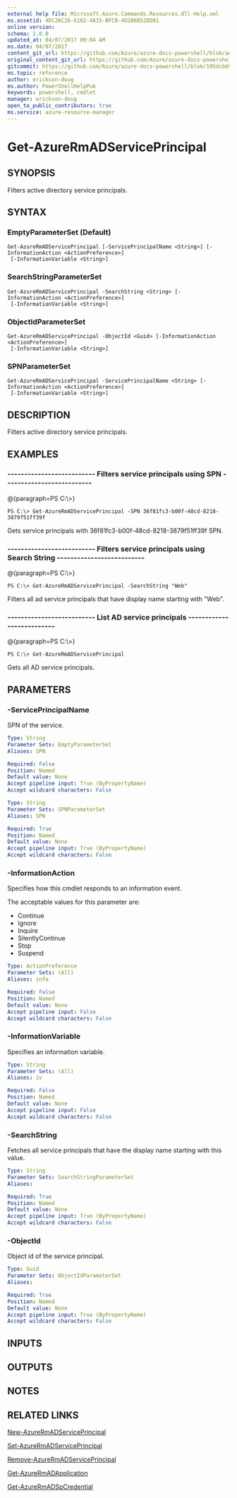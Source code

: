 ```yaml
---
external help file: Microsoft.Azure.Commands.Resources.dll-Help.xml
ms.assetid: 4DC26C26-6162-4A15-BFCB-4D2B6B52DD81
online version:
schema: 2.0.0
updated_at: 04/07/2017 09:04 AM
ms.date: 04/07/2017
content_git_url: https://github.com/Azure/azure-docs-powershell/blob/anne2017/azureps-cmdlets-docs/ResourceManager/AzureRM.Resources/v3.8.0/Get-AzureRmADServicePrincipal.md
original_content_git_url: https://github.com/Azure/azure-docs-powershell/blob/anne2017/azureps-cmdlets-docs/ResourceManager/AzureRM.Resources/v3.8.0/Get-AzureRmADServicePrincipal.md
gitcommit: https://github.com/Azure/azure-docs-powershell/blob/195dcb690a30a5f2c0ecd5606483862547ef544a
ms.topic: reference
author: erickson-doug
ms.author: PowerShellHelpPub
keywords: powershell, cmdlet
manager: erickson-doug
open_to_public_contributors: true
ms.service: azure-resource-manager
---
```


# Get-AzureRmADServicePrincipal

## SYNOPSIS
Filters active directory service principals.

## SYNTAX

### EmptyParameterSet (Default)
```
Get-AzureRmADServicePrincipal [-ServicePrincipalName <String>] [-InformationAction <ActionPreference>]
 [-InformationVariable <String>]
```

### SearchStringParameterSet
```
Get-AzureRmADServicePrincipal -SearchString <String> [-InformationAction <ActionPreference>]
 [-InformationVariable <String>]
```

### ObjectIdParameterSet
```
Get-AzureRmADServicePrincipal -ObjectId <Guid> [-InformationAction <ActionPreference>]
 [-InformationVariable <String>]
```

### SPNParameterSet
```
Get-AzureRmADServicePrincipal -ServicePrincipalName <String> [-InformationAction <ActionPreference>]
 [-InformationVariable <String>]
```

## DESCRIPTION
Filters active directory service principals.

## EXAMPLES

### --------------------------  Filters service principals using SPN  --------------------------
@{paragraph=PS C:\\\>}

```
PS C:\> Get-AzureRmADServicePrincipal -SPN 36f81fc3-b00f-48cd-8218-3879f51ff39f
```

Gets service principals with 36f81fc3-b00f-48cd-8218-3879f51ff39f SPN.

### --------------------------  Filters service principals using Search String  --------------------------
@{paragraph=PS C:\\\>}

```
PS C:\> Get-AzureRmADServicePrincipal -SearchString "Web"
```

Filters all ad service principals that have display name starting with "Web".

### --------------------------  List AD service principals  --------------------------
@{paragraph=PS C:\\\>}

```
PS C:\> Get-AzureRmADServicePrincipal
```

Gets all AD service principals.

## PARAMETERS

### -ServicePrincipalName
SPN of the service.

```yaml
Type: String
Parameter Sets: EmptyParameterSet
Aliases: SPN

Required: False
Position: Named
Default value: None
Accept pipeline input: True (ByPropertyName)
Accept wildcard characters: False
```

```yaml
Type: String
Parameter Sets: SPNParameterSet
Aliases: SPN

Required: True
Position: Named
Default value: None
Accept pipeline input: True (ByPropertyName)
Accept wildcard characters: False
```

### -InformationAction
Specifies how this cmdlet responds to an information event.

The acceptable values for this parameter are:

- Continue
- Ignore
- Inquire
- SilentlyContinue
- Stop
- Suspend

```yaml
Type: ActionPreference
Parameter Sets: (All)
Aliases: infa

Required: False
Position: Named
Default value: None
Accept pipeline input: False
Accept wildcard characters: False
```

### -InformationVariable
Specifies an information variable.

```yaml
Type: String
Parameter Sets: (All)
Aliases: iv

Required: False
Position: Named
Default value: None
Accept pipeline input: False
Accept wildcard characters: False
```

### -SearchString
Fetches all service principals that have the display name starting with this value.

```yaml
Type: String
Parameter Sets: SearchStringParameterSet
Aliases: 

Required: True
Position: Named
Default value: None
Accept pipeline input: True (ByPropertyName)
Accept wildcard characters: False
```

### -ObjectId
Object id of the service principal.

```yaml
Type: Guid
Parameter Sets: ObjectIdParameterSet
Aliases: 

Required: True
Position: Named
Default value: None
Accept pipeline input: True (ByPropertyName)
Accept wildcard characters: False
```

## INPUTS

## OUTPUTS

## NOTES

## RELATED LINKS

[New-AzureRmADServicePrincipal]()

[Set-AzureRmADServicePrincipal]()

[Remove-AzureRmADServicePrincipal]()

[Get-AzureRmADApplication]()

[Get-AzureRmADSpCredential]()

